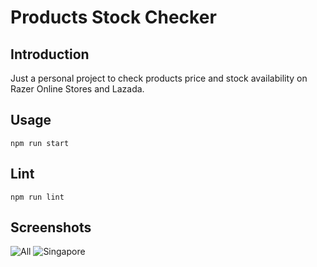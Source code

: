 # Products Stock Checker

## Introduction

Just a personal project to check products price and stock availability on Razer Online Stores and Lazada.

## Usage

```npm run start```

## Lint

```npm run lint```

## Screenshots

![All](/screenshots/1.png?raw=true "All")
![Singapore](/screenshots/2.png?raw=true "Singapore")